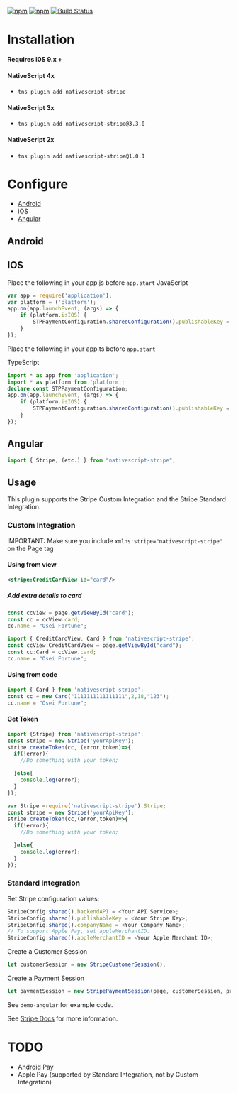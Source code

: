 [![npm](https://img.shields.io/npm/v/nativescript-stripe.svg)](https://www.npmjs.com/package/nativescript-stripe)
[![npm](https://img.shields.io/npm/dt/nativescript-stripe.svg?label=npm%20downloads)](https://www.npmjs.com/package/nativescript-stripe)
[![Build Status](https://travis-ci.org/triniwiz/nativescript-stripe.svg?branch=master)](https://travis-ci.org/triniwiz/nativescript-stripe)

# Installation

**Requires I0S 9.x +**


#### NativeScript 4x

* `tns plugin add nativescript-stripe`

#### NativeScript 3x

* `tns plugin add nativescript-stripe@3.3.0`

#### NativeScript 2x

* `tns plugin add nativescript-stripe@1.0.1`


# Configure

* [Android](#android)
* [iOS](#ios)
* [Angular](#angular)

## Android

## IOS
Place the following in your app.js before `app.start`
JavaScript
```js
var app = require('application');
var platform = ('platform');
app.on(app.launchEvent, (args) => {
    if (platform.isIOS) {
        STPPaymentConfiguration.sharedConfiguration().publishableKey = "yourApiKey";
    }
});
```
Place the following in your app.ts before `app.start`

TypeScript
```ts
import * as app from 'application';
import * as platform from 'platform';
declare const STPPaymentConfiguration;
app.on(app.launchEvent, (args) => {
    if (platform.isIOS) {
        STPPaymentConfiguration.sharedConfiguration().publishableKey = "yourApiKey";
    }
});
```

## Angular

```ts
import { Stripe, (etc.) } from "nativescript-stripe";
```

## Usage

This plugin supports the Stripe Custom Integration and the Stripe Standard Integration.

### Custom Integration

IMPORTANT: Make sure you include `xmlns:stripe="nativescript-stripe"` on the Page tag

#### Using from view
```xml
<stripe:CreditCardView id="card"/>
```

##### Add extra details to card

```js
const ccView = page.getViewById("card");
const cc = ccView.card;
cc.name = "Osei Fortune";
```

```ts
import { CreditCardView, Card } from 'nativescript-stripe';
const ccView:CreditCardView = page.getViewById("card");
const cc:Card = ccView.card;
cc.name = "Osei Fortune";
```
#### Using from code
```ts
import { Card } from 'nativescript-stripe';
const cc = new Card("1111111111111111",2,18,"123");
cc.name = "Osei Fortune";
```

#### Get Token

```ts
import {Stripe} from 'nativescript-stripe';
const stripe = new Stripe('yourApiKey');
stripe.createToken(cc, (error,token)=>{
  if(!error){
    //Do something with your token;

  }else{
    console.log(error);
  }
});
```

```js
var Stripe =require('nativescript-stripe').Stripe;
const stripe = new Stripe('yourApiKey');
stripe.createToken(cc,(error,token)=>{
  if(!error){
    //Do something with your token;

  }else{
    console.log(error);
  }
});
```

### Standard Integration

Set Stripe configuration values:

```ts
StripeConfig.shared().backendAPI = <Your API Service>;
StripeConfig.shared().publishableKey = <Your Stripe Key>;
StripeConfig.shared().companyName = <Your Company Name>;
// To support Apple Pay, set appleMerchantID.
StripeConfig.shared().appleMerchantID = <Your Apple Merchant ID>;
```

Create a Customer Session
```ts
let customerSession = new StripeCustomerSession();
```

Create a Payment Session
```ts
let paymentSession = new StripePaymentSession(page, customerSession, price, "usd", listener);
```

See `demo-angular` for example code.

See [Stripe Docs](https://stripe.com/docs/mobile) for more information.

# TODO
* Android Pay
* Apple Pay (supported by Standard Integration, not by Custom Integration)

